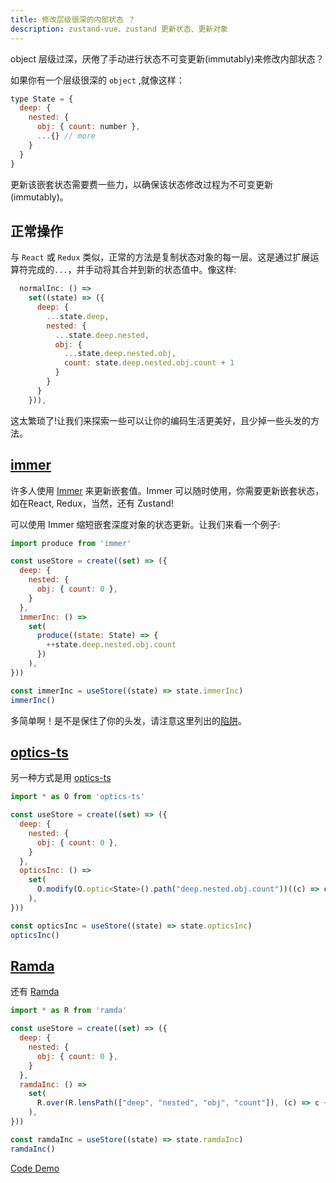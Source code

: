 ```yaml
---
title: 修改层级很深的内部状态 ？
description: zustand-vue、zustand 更新状态、更新对象
---
```

object 层级过深，厌倦了手动进行状态不可变更新(immutably)来修改内部状态？

如果你有一个层级很深的 `object` ,就像这样：
```js
type State = {
  deep: {
    nested: {
      obj: { count: number },
      ...{} // more
    }
  }
}
```
更新该嵌套状态需要费一些力，以确保该状态修改过程为不可变更新(immutably)。


## 正常操作
与 `React` 或 `Redux` 类似，正常的方法是复制状态对象的每一层。这是通过扩展运算符完成的`...`，并手动将其合并到新的状态值中。像这样:
```js
  normalInc: () =>
    set((state) => ({
      deep: {
        ...state.deep,
        nested: {
          ...state.deep.nested,
          obj: {
            ...state.deep.nested.obj,
            count: state.deep.nested.obj.count + 1
          }
        }
      }
    })),
```
这太繁琐了!让我们来探索一些可以让你的编码生活更美好，且少掉一些头发的方法。


## [immer](https://github.com/immerjs/immer)
许多人使用 [Immer](https://github.com/immerjs/immer) 来更新嵌套值。Immer 可以随时使用，你需要更新嵌套状态，如在React, Redux，当然，还有 Zustand!

可以使用 Immer 缩短嵌套深度对象的状态更新。让我们来看一个例子:
```js
import produce from 'immer'

const useStore = create((set) => ({
  deep: {
    nested: {
      obj: { count: 0 },
    }
  },
  immerInc: () =>
    set(
      produce((state: State) => {
        ++state.deep.nested.obj.count
      })
    ),
}))

const immerInc = useStore((state) => state.immerInc)
immerInc()
```
多简单啊！是不是保住了你的头发，请注意这里列出的[陷阱](https://github.com/pmndrs/zustand/blob/main/docs/integrations/immer-middleware.md)。


## [optics-ts](https://github.com/akheron/optics-ts/)
另一种方式是用 [optics-ts](https://github.com/akheron/optics-ts/)
```js
import * as O from 'optics-ts'

const useStore = create((set) => ({
  deep: {
    nested: {
      obj: { count: 0 },
    }
  },
  opticsInc: () =>
    set(
      O.modify(O.optic<State>().path("deep.nested.obj.count"))((c) => c + 1)
    ),
}))

const opticsInc = useStore((state) => state.opticsInc)
opticsInc()
```

## [Ramda](https://ramdajs.com/)
还有 [Ramda](https://ramdajs.com/)
```js
import * as R from 'ramda'

const useStore = create((set) => ({
  deep: {
    nested: {
      obj: { count: 0 },
    }
  },
  ramdaInc: () =>
    set(
      R.over(R.lensPath(["deep", "nested", "obj", "count"]), (c) => c + 1)
    ),
}))

const ramdaInc = useStore((state) => state.ramdaInc)
ramdaInc()
```

[Code Demo](https://codesandbox.io/s/zustand-normal-immer-optics-ramda-updating-ynn3o?file=/src/App.tsx)
